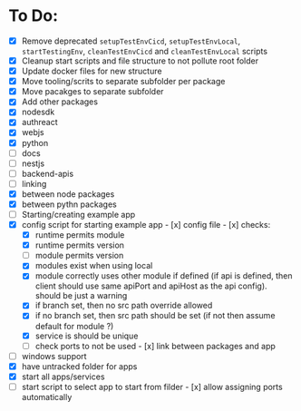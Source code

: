 # To Do:
- [x]  Remove deprecated `setupTestEnvCicd`, `setupTestEnvLocal`, `startTestingEnv`, `cleanTestEnvCicd` and `cleanTestEnvLocal` scripts
- [x]  Cleanup start scripts and file structure to not pollute root folder
- [x]  Update docker files for new structure
- [x]  Move tooling/scrits to separate subfolder per package
- [x]  Move pacakges to separate subfolder
- [x]  Add other packages
  - [x]  nodesdk
  - [x]  authreact
  - [x]  webjs
  - [x]  python
  - [ ]  docs
  - [ ]  nestjs
  - [ ]  backend-apis
- [ ]  linking
  - [x]  between node packages
  - [x]  between pythn packages
- [ ]  Starting/creating example app
  - [x]  config script for starting example app
    - [x]  config file
    - [x]  checks:
      - [x]  runtime permits module
      - [x]  runtime permits version
      - [ ]  module permits version
      - [x]  modules exist when using local
      - [x]  module correctly uses other module if defined (if api is defined, then client should use same apiPort and apiHost as the api config). should be just a warning
      - [x]  if branch set, then no src path override allowed
      - [x]  if no branch set, then src path should be set (if not then assume default for module ?)
      - [x]  service is should be unique
      - [ ]  check ports to not be used
    - [x]  link between packages and app
  - [ ]  windows support
  - [x]  have untracked folder for apps
  - [x]  start all apps/services
  - [ ]  start script to select app to start from filder
    - [x]  allow assigning ports automatically